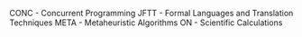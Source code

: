 CONC - Concurrent Programming
JFTT - Formal Languages and Translation Techniques
META - Metaheuristic Algorithms
ON - Scientific Calculations
